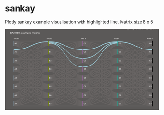 # sankay
Plotly sankay example visualisation with highlighted line.
Matrix size 8 x 5


![Sankey matrix](https://github.com/ceflg/sankay/blob/main/sankay_basic_example.png)
